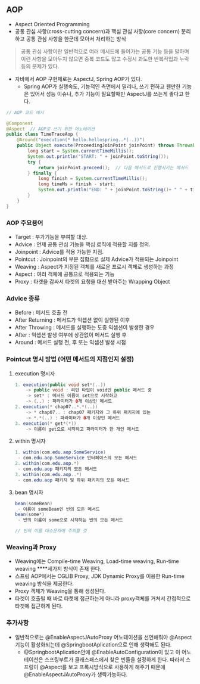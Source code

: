 ## AOP

- Aspect Oriented Programming
- 공통 관심 사항(cross-cutting concern)과 핵심 관심 사항(core concern) 분리하고 공통 관심 사항을 한군데 모아서 처리하는 방식
> 공통 관심 사항이란 일반적으로 여러 메서드에 들어가는 공통 기능 등을 말하며 이런 사항을 모아두지 않으면 중복 코드도 많고 수정시 과도한 반복작업과 누락등의 문제가 있다.
- 자바에서 AOP 구현체로는 AspectJ, Spring AOP가 있다.
    - Spring AOP가 실행속도, 기능적인 측면에서 밀리나, 쓰기 편하고 웬만한 기능은 있어서 성능 이슈나, 추가 기능이 필요할때만 AspectJ를 쓰는게 좋다고 한다.

```java
// AOP 코드 예시

@Component
@Aspect  // AOP로 쓰기 위한 어노테이션
public class TimeTraceAop {
	@Around("execution(* hello.hellospring..*(..))")
	public Object execute(ProceedingJoinPoint joinPoint) throws Throwable {
		long start = System.currentTimeMillis();
		System.out.println("START: " + joinPoint.toString());
		try {
			return joinPoint.proceed();  // 다음 메서드로 진행시키는 메서드
		} finally {
			long finish = System.currentTimeMillis();
			long timeMs = finish - start;
			System.out.println("END: " + joinPoint.toString()+ " " + timeMs + "ms");
	 	}
	}
}

```

### AOP 주요용어

- Target : 부가기능을 부여할 대상.
- Advice : 언제 공통 관심 기능을 핵심 로직에 적용할 지를 정의.
- Joinpoint : Advice를 적용 가능한 지점.
- Pointcut : Joinpoint의 부분 집합으로 실제 Advice가 적용되는 Joinpoint
- Weaving : Aspect가 지정된 객체를 새로운 프로시 객체로 생성하는 과정
- Aspect : 여러 객체에 공통으로 적용되는 기능
- Proxy : 타겟을 감싸서 타겟의 요청을 대신 받아주는 Wrapping Object

### Advice 종류

- Before : 메서드 호출 전
- After Returning : 메서드가 익셉션 없이 실행된 이후
- After Throwing : 메서드를 실행하는 도중 익셉션이 발생한 경우
- After : 익셉션 발생 여부에 상관없이 메서드 실행 후
- Around : 메서드 실행 전, 후 또는 익셉션 발생 시점

### Pointcut 명시 방법 (어떤 메서드의 지점인지 설정)

1. execution 명시자

    ```java
    1. execution(public void set*(..))
    	-> public void : 리턴 타입이 void인 public 메서드 중
    	-> set* : 메서드 이름이 set으로 시작하고
    	-> (..) : 파라미터가 0개 이상인 메서드
    2. execution(* chap07..*.*(..))
    	-> * chap07.. : chap07 패키지와 그 하위 패키지에 있는
    	-> *.*(..) : 파라미터가 0개 이상인 메서드
    3. execution(* get*(*))
    	-> 이름이 get으로 시작하고 파라미터가 한 개인 메서드
    ```

2. within 명시자

    ```java
    1. within(com.edu.aop.SomeService)
     - com.edu.aop.SomeService 인터페이스의 모든 메서드
    2. within(com.edu.aop.*)
     - com.edu.aop 패키지의 모든 메서드
    3. within(com.edu.aop..*)
     - com.edu.aop 패키지 및 하위 패키지의 모든 메서드
    ```

3. bean 명시자

    ```java
    bean(someBean)
     - 이름이 someBean인 빈의 모든 메서드
    bean(some*)
     - 빈의 이름이 some으로 시작하는 빈의 모든 메서드

    // 빈의 이름 대소문자에 주의할 것
    ```

### Weaving과 Proxy

- Weaving에는 Compile-time Weaving, Load-time weaving, Run-time weaving  ****세가지 방식이 존재 한다.
- 스프링 AOP에서는 CGLIB Proxy, JDK Dynamic Proxy를 이용한 Run-time weaving 방식을 제공한다.
- Proxy 객체가 Weaving을 통해 생성된다.
- 타겟이 호출될 때 바로 타켓에 접근하는게 아니라 proxy객체를 거쳐서 간접적으로 타겟에 접근하게 된다.

### 추가사항

- 일반적으로는 @EnableAspectJAutoProxy 어노테이션을 선언해줘야 @Aspect 기능이 활성화되는데 @SpringbootAplication으로 인해 생략해도 된다.
    - @SpringbootAplication안에 @EnableAutoConfiguration이 있고 이 어노테이션은 스프링부트가 클래스패스에서 찾은 빈들을 설정하게 한다. 따라서 스프링이 @Aspect를 보고 프록시방식으로 사용하게 해주기 때문에 @EnableAspectJAutoProxy가 생략가능하다.
